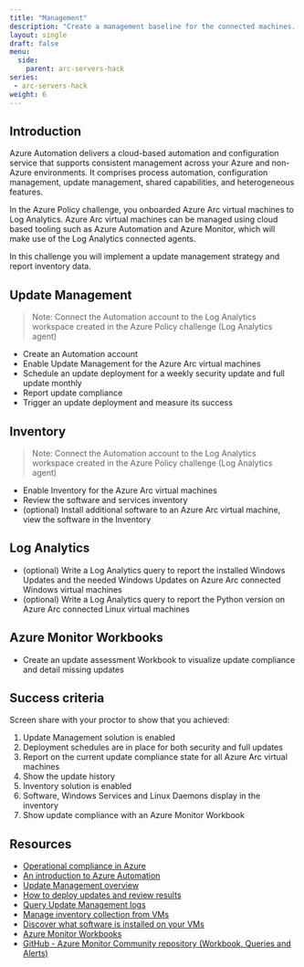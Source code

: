 ```yaml
---
title: "Management"
description: "Create a management baseline for the connected machines. Enable update management and inventory."
layout: single
draft: false
menu:
  side:
    parent: arc-servers-hack
series:
 - arc-servers-hack
weight: 6
---
```


## Introduction

Azure Automation delivers a cloud-based automation and configuration service that supports consistent management across your Azure and non-Azure environments. It comprises process automation, configuration management, update management, shared capabilities, and heterogeneous features.

In the Azure Policy challenge, you onboarded Azure Arc virtual machines to Log Analytics. Azure Arc virtual machines can be managed using cloud based tooling such as Azure Automation and Azure Monitor, which will make use of the Log Analytics connected agents.

In this challenge you will implement a update management strategy and report inventory data.

## Update Management

> Note: Connect the Automation account to the Log Analytics workspace created in the Azure Policy challenge (Log Analytics agent)

* Create an Automation account
* Enable Update Management for the Azure Arc virtual machines
* Schedule an update deployment for a weekly security update and full update monthly
* Report update compliance
* Trigger an update deployment and measure its success

## Inventory

> Note: Connect the Automation account to the Log Analytics workspace created in the Azure Policy challenge (Log Analytics agent)

* Enable Inventory for the Azure Arc virtual machines
* Review the software and services inventory
* (optional) Install additional software to an Azure Arc virtual machine, view the software in the Inventory

## Log Analytics

* (optional) Write a Log Analytics query to report the installed Windows Updates and the needed Windows Updates on Azure Arc connected Windows virtual machines
* (optional) Write a Log Analytics query to report the Python version on Azure Arc connected Linux virtual machines

## Azure Monitor Workbooks

* Create an update assessment Workbook to visualize update compliance and detail missing updates

## Success criteria

Screen share with your proctor to show that you achieved:

1. Update Management solution is enabled
1. Deployment schedules are in place for both security and full updates
1. Report on the current update compliance state for all Azure Arc virtual machines
1. Show the update history
1. Inventory solution is enabled
1. Software, Windows Services and Linux Daemons display in the inventory
1. Show update compliance with an Azure Monitor Workbook

## Resources

* [Operational compliance in Azure](https://docs.microsoft.com/en-gb/azure/cloud-adoption-framework/manage/azure-management-guide/operational-compliance?tabs=UpdateManagement%2CAzurePolicy%2CAzureBlueprints)
* [An introduction to Azure Automation](https://docs.microsoft.com/en-us/azure/automation/automation-intro)
* [Update Management overview](https://docs.microsoft.com/en-us/azure/automation/update-management/overview)
* [How to deploy updates and review results](https://docs.microsoft.com/en-us/azure/automation/update-management/deploy-updates)
* [Query Update Management logs](https://docs.microsoft.com/en-us/azure/automation/update-management/query-logs)
* [Manage inventory collection from VMs](https://docs.microsoft.com/en-us/azure/automation/change-tracking/manage-inventory-vms)
* [Discover what software is installed on your VMs](https://docs.microsoft.com/en-us/azure/automation/automation-tutorial-installed-software)
* [Azure Monitor Workbooks](https://docs.microsoft.com/en-us/azure/azure-monitor/visualize/workbooks-overview)
* [GitHub - Azure Monitor Community repository (Workbook, Queries and Alerts)](https://github.com/microsoft/AzureMonitorCommunity)